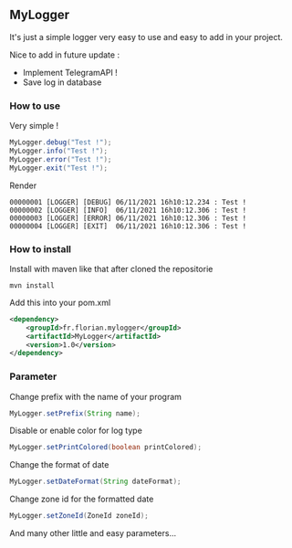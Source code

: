 ## MyLogger

It's just a simple logger very easy to use and easy to add in your project.

Nice to add in future update :
 - Implement TelegramAPI !
 - Save log in database

### How to use

Very simple !

```java
MyLogger.debug("Test !");
MyLogger.info("Test !");
MyLogger.error("Test !");
MyLogger.exit("Test !");
```

Render

```
00000001 [LOGGER] [DEBUG] 06/11/2021 16h10:12.234 : Test !
00000002 [LOGGER] [INFO]  06/11/2021 16h10:12.306 : Test !
00000003 [LOGGER] [ERROR] 06/11/2021 16h10:12.306 : Test !
00000004 [LOGGER] [EXIT]  06/11/2021 16h10:12.306 : Test !
```


### How to install

Install with maven like that after cloned the repositorie

```shell
mvn install
```

Add this into your pom.xml

```xml
<dependency>
    <groupId>fr.florian.mylogger</groupId>
    <artifactId>MyLogger</artifactId>
    <version>1.0</version>
</dependency>
```

### Parameter

Change prefix with the name of your program

```java
MyLogger.setPrefix(String name);
```

Disable or enable color for log type

```java
MyLogger.setPrintColored(boolean printColored);
```

Change the format of date

```java
MyLogger.setDateFormat(String dateFormat);
```

Change zone id for the formatted date

```java
MyLogger.setZoneId(ZoneId zoneId);
```

And many other little and easy parameters...